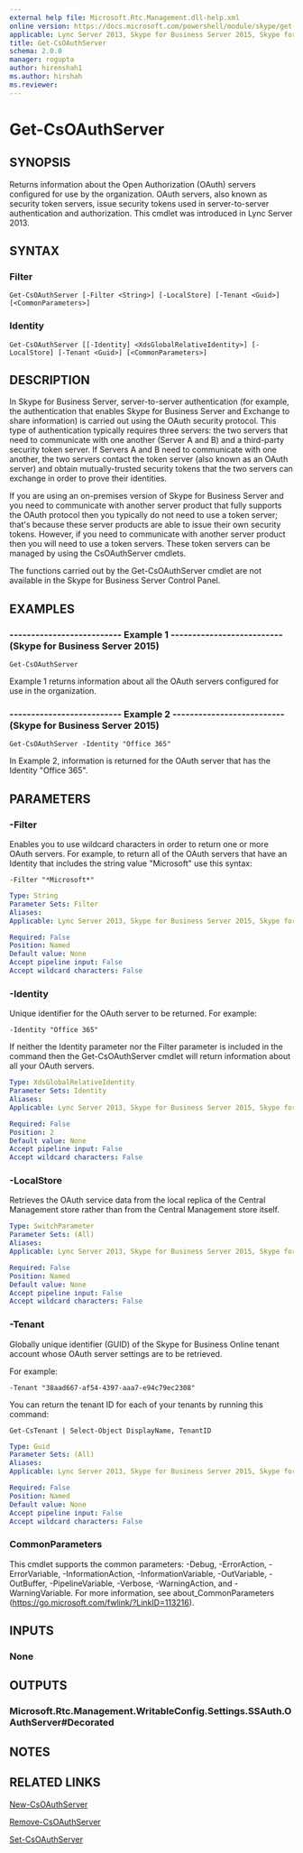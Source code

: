 ```yaml
---
external help file: Microsoft.Rtc.Management.dll-help.xml
online version: https://docs.microsoft.com/powershell/module/skype/get-csoauthserver
applicable: Lync Server 2013, Skype for Business Server 2015, Skype for Business Server 2019
title: Get-CsOAuthServer
schema: 2.0.0
manager: rogupta
author: hirenshah1
ms.author: hirshah
ms.reviewer:
---
```


# Get-CsOAuthServer

## SYNOPSIS
Returns information about the Open Authorization (OAuth) servers configured for use by the organization.
OAuth servers, also known as security token servers, issue security tokens used in server-to-server authentication and authorization.
This cmdlet was introduced in Lync Server 2013.


## SYNTAX

### Filter
```
Get-CsOAuthServer [-Filter <String>] [-LocalStore] [-Tenant <Guid>] [<CommonParameters>]
```

### Identity
```
Get-CsOAuthServer [[-Identity] <XdsGlobalRelativeIdentity>] [-LocalStore] [-Tenant <Guid>] [<CommonParameters>]
```

## DESCRIPTION
In Skype for Business Server, server-to-server authentication (for example, the authentication that enables Skype for Business Server and Exchange to share information) is carried out using the OAuth security protocol.
This type of authentication typically requires three servers: the two servers that need to communicate with one another (Server A and B) and a third-party security token server.
If Servers A and B need to communicate with one another, the two servers contact the token server (also known as an OAuth server) and obtain mutually-trusted security tokens that the two servers can exchange in order to prove their identities.

If you are using an on-premises version of Skype for Business Server and you need to communicate with another server product that fully supports the OAuth protocol then you typically do not need to use a token server; that's because these server products are able to issue their own security tokens.
However, if you need to communicate with another server product then you will need to use a token servers.
These token servers can be managed by using the CsOAuthServer cmdlets.

The functions carried out by the Get-CsOAuthServer cmdlet are not available in the Skype for Business Server Control Panel.


## EXAMPLES

### -------------------------- Example 1 -------------------------- (Skype for Business Server 2015)
```
Get-CsOAuthServer
```

Example 1 returns information about all the OAuth servers configured for use in the organization.

### -------------------------- Example 2 -------------------------- (Skype for Business Server 2015)
```
Get-CsOAuthServer -Identity "Office 365"
```

In Example 2, information is returned for the OAuth server that has the Identity "Office 365".


## PARAMETERS

### -Filter
Enables you to use wildcard characters in order to return one or more OAuth servers.
For example, to return all of the OAuth servers that have an Identity that includes the string value "Microsoft" use this syntax:

`-Filter "*Microsoft*"`

```yaml
Type: String
Parameter Sets: Filter
Aliases: 
Applicable: Lync Server 2013, Skype for Business Server 2015, Skype for Business Server 2019

Required: False
Position: Named
Default value: None
Accept pipeline input: False
Accept wildcard characters: False
```

### -Identity
Unique identifier for the OAuth server to be returned.
For example:

`-Identity "Office 365"`

If neither the Identity parameter nor the Filter parameter is included in the command then the Get-CsOAuthServer cmdlet will return information about all your OAuth servers.

```yaml
Type: XdsGlobalRelativeIdentity
Parameter Sets: Identity
Aliases: 
Applicable: Lync Server 2013, Skype for Business Server 2015, Skype for Business Server 2019

Required: False
Position: 2
Default value: None
Accept pipeline input: False
Accept wildcard characters: False
```

### -LocalStore
Retrieves the OAuth service data from the local replica of the Central Management store rather than from the Central Management store itself.

```yaml
Type: SwitchParameter
Parameter Sets: (All)
Aliases: 
Applicable: Lync Server 2013, Skype for Business Server 2015, Skype for Business Server 2019

Required: False
Position: Named
Default value: None
Accept pipeline input: False
Accept wildcard characters: False
```

### -Tenant
Globally unique identifier (GUID) of the Skype for Business Online tenant account whose OAuth server settings are to be retrieved.

For example:

`-Tenant "38aad667-af54-4397-aaa7-e94c79ec2308"`

You can return the tenant ID for each of your tenants by running this command:

`Get-CsTenant | Select-Object DisplayName, TenantID`

```yaml
Type: Guid
Parameter Sets: (All)
Aliases: 
Applicable: Lync Server 2013, Skype for Business Server 2015, Skype for Business Server 2019

Required: False
Position: Named
Default value: None
Accept pipeline input: False
Accept wildcard characters: False
```

### CommonParameters
This cmdlet supports the common parameters: -Debug, -ErrorAction, -ErrorVariable, -InformationAction, -InformationVariable, -OutVariable, -OutBuffer, -PipelineVariable, -Verbose, -WarningAction, and -WarningVariable. For more information, see about_CommonParameters (https://go.microsoft.com/fwlink/?LinkID=113216).


## INPUTS

### None


## OUTPUTS

### Microsoft.Rtc.Management.WritableConfig.Settings.SSAuth.OAuthServer#Decorated


## NOTES


## RELATED LINKS

[New-CsOAuthServer](New-CsOAuthServer.md)

[Remove-CsOAuthServer](Remove-CsOAuthServer.md)

[Set-CsOAuthServer](Set-CsOAuthServer.md)

